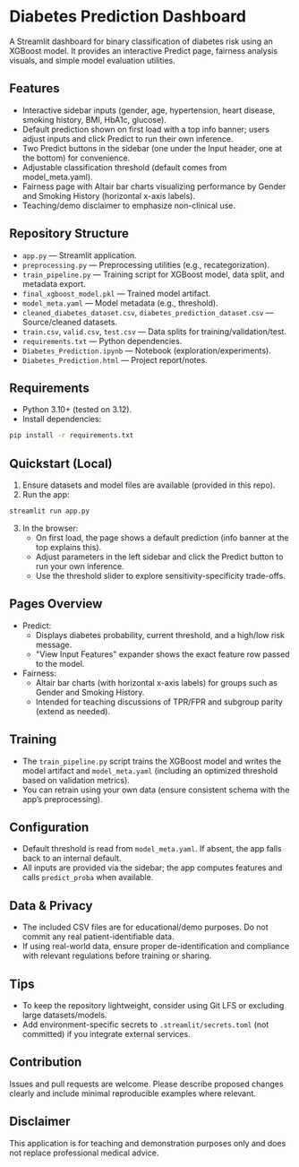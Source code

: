 # Diabetes Prediction Dashboard

A Streamlit dashboard for binary classification of diabetes risk using an XGBoost model. It provides an interactive Predict page, fairness analysis visuals, and simple model evaluation utilities.

## Features
- Interactive sidebar inputs (gender, age, hypertension, heart disease, smoking history, BMI, HbA1c, glucose).
- Default prediction shown on first load with a top info banner; users adjust inputs and click Predict to run their own inference.
- Two Predict buttons in the sidebar (one under the Input header, one at the bottom) for convenience.
- Adjustable classification threshold (default comes from model_meta.yaml).
- Fairness page with Altair bar charts visualizing performance by Gender and Smoking History (horizontal x-axis labels).
- Teaching/demo disclaimer to emphasize non-clinical use.

## Repository Structure
- `app.py` — Streamlit application.
- `preprocessing.py` — Preprocessing utilities (e.g., recategorization).
- `train_pipeline.py` — Training script for XGBoost model, data split, and metadata export.
- `final_xgboost_model.pkl` — Trained model artifact.
- `model_meta.yaml` — Model metadata (e.g., threshold).
- `cleaned_diabetes_dataset.csv`, `diabetes_prediction_dataset.csv` — Source/cleaned datasets.
- `train.csv`, `valid.csv`, `test.csv` — Data splits for training/validation/test.
- `requirements.txt` — Python dependencies.
- `Diabetes_Prediction.ipynb` — Notebook (exploration/experiments).
- `Diabetes_Prediction.html` — Project report/notes.

## Requirements
- Python 3.10+ (tested on 3.12).
- Install dependencies:

```bash
pip install -r requirements.txt
```

## Quickstart (Local)
1. Ensure datasets and model files are available (provided in this repo).
2. Run the app:

```bash
streamlit run app.py
```

3. In the browser:
   - On first load, the page shows a default prediction (info banner at the top explains this).
   - Adjust parameters in the left sidebar and click the Predict button to run your own inference.
   - Use the threshold slider to explore sensitivity-specificity trade-offs.

## Pages Overview
- Predict:
  - Displays diabetes probability, current threshold, and a high/low risk message.
  - "View Input Features" expander shows the exact feature row passed to the model.
- Fairness:
  - Altair bar charts (with horizontal x-axis labels) for groups such as Gender and Smoking History.
  - Intended for teaching discussions of TPR/FPR and subgroup parity (extend as needed).

## Training
- The `train_pipeline.py` script trains the XGBoost model and writes the model artifact and `model_meta.yaml` (including an optimized threshold based on validation metrics).
- You can retrain using your own data (ensure consistent schema with the app’s preprocessing).

## Configuration
- Default threshold is read from `model_meta.yaml`. If absent, the app falls back to an internal default.
- All inputs are provided via the sidebar; the app computes features and calls `predict_proba` when available.

## Data & Privacy
- The included CSV files are for educational/demo purposes. Do not commit any real patient-identifiable data.
- If using real-world data, ensure proper de-identification and compliance with relevant regulations before training or sharing.

## Tips
- To keep the repository lightweight, consider using Git LFS or excluding large datasets/models.
- Add environment-specific secrets to `.streamlit/secrets.toml` (not committed) if you integrate external services.

## Contribution
Issues and pull requests are welcome. Please describe proposed changes clearly and include minimal reproducible examples where relevant.

## Disclaimer
This application is for teaching and demonstration purposes only and does not replace professional medical advice.